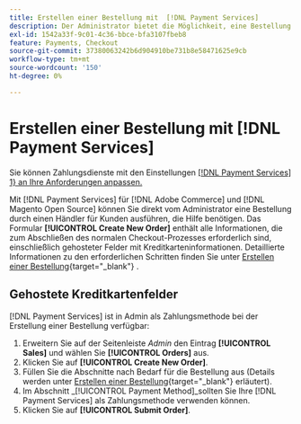 ```yaml
---
title: Erstellen einer Bestellung mit  [!DNL Payment Services]
description: Der Administrator bietet die Möglichkeit, eine Bestellung mithilfe von [!DNL Payment Services] direkt vom Administrator durch einen Händler für Kunden auszuführen, die Hilfe benötigen.
exl-id: 1542a33f-9c01-4c36-bbce-bfa3107fbeb8
feature: Payments, Checkout
source-git-commit: 37380063242b6d904910be731b8e58471625e9cb
workflow-type: tm+mt
source-wordcount: '150'
ht-degree: 0%

---
```


# Erstellen einer Bestellung mit [!DNL Payment Services]

Sie können Zahlungsdienste mit den Einstellungen [[!DNL Payment Services] 1} an Ihre Anforderungen anpassen.](settings.md)

Mit [!DNL Payment Services] für [!DNL Adobe Commerce] und [!DNL Magento Open Source] können Sie direkt vom Administrator eine Bestellung durch einen Händler für Kunden ausführen, die Hilfe benötigen. Das Formular **[!UICONTROL Create New Order]** enthält alle Informationen, die zum Abschließen des normalen Checkout-Prozesses erforderlich sind, einschließlich gehosteter Felder mit Kreditkarteninformationen. Detaillierte Informationen zu den erforderlichen Schritten finden Sie unter [Erstellen einer Bestellung](https://experienceleague.adobe.com/en/docs/commerce-admin/stores-sales/point-of-purchase/assist/customer-account-create-order){target="_blank"} .

## Gehostete Kreditkartenfelder

[!DNL Payment Services] ist in Admin als Zahlungsmethode bei der Erstellung einer Bestellung verfügbar:

1. Erweitern Sie auf der Seitenleiste _Admin_ den Eintrag **[!UICONTROL Sales]** und wählen Sie **[!UICONTROL Orders]** aus.
1. Klicken Sie auf **[!UICONTROL Create New Order]**.
1. Füllen Sie die Abschnitte nach Bedarf für die Bestellung aus (Details werden unter [Erstellen einer Bestellung](https://experienceleague.adobe.com/en/docs/commerce-admin/stores-sales/point-of-purchase/assist/customer-account-create-order){target="_blank"} erläutert).
1. Im Abschnitt _[!UICONTROL Payment Method]_sollten Sie Ihre [!DNL Payment Services] als Zahlungsmethode verwenden können.
1. Klicken Sie auf **[!UICONTROL Submit Order]**.
